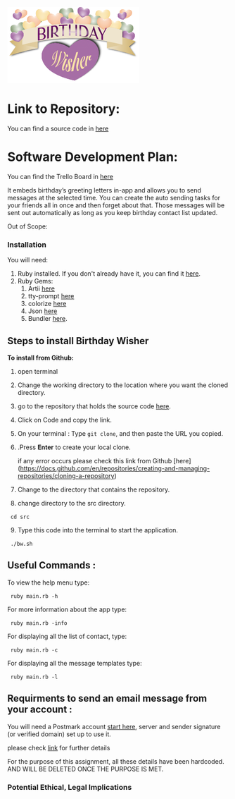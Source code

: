 ![logo](./docs/logo.png)

# Link to Repository:

You can find a source code in [here](https://github.com/EEYoussef/Birthday_wisher.git)

# Software Development Plan:

You can find the Trello Board in [here](https://trello.com/invite/b/K25yLiwf/8868b9ed9f09f6d8f275ad025a19ae69/birthday-wisher-app)

It embeds birthday’s greeting letters in-app and allows you to send  messages  at the selected time. You can create the auto sending tasks for your friends all in once and then forget about that. Those  messages will be sent out automatically as long as you keep birthday contact list updated.

Out of Scope:





### Installation 
You will need:
1. Ruby installed. If you don't already have it, you can find it [here](https://www.ruby-lang.org/en/downloads/). 
2. Ruby Gems:
   1. Artii [here](https://rubygems.org/search?query=artii) 
   2. tty-prompt  [here](https://rubygems.org/gems/tty-prompt) 
   3. colorize [here](https://rubygems.org/gems/colorize)  
   4. Json [here](https://rubygems.org/gems/json)
   5. Bundler  [here](https://help.dreamhost.com/hc/en-us/articles/115001070131-Using-Bundler-to-install-Ruby-gems).


## Steps to install Birthday Wisher

**To install from Github:**

1. open terminal

2. Change the working directory to the location where you want the cloned directory.

3. go to the repository that holds the source code [here](https://github.com/EEYoussef/Birthday_wisher.git).

4. Click on Code and copy the link.

5. On your terminal : Type `git clone`, and then paste the URL you copied.

6. .Press **Enter** to create your local clone.

   if any error occurs please check this link from Github [here]
   (https://docs.github.com/en/repositories/creating-and-managing-repositories/cloning-a-repository) 

7. Change to the directory that contains the repository.

8. change directory to the src directory.

```
 cd src
```

9. Type this code into the terminal to start the application.

```
 ./bw.sh
```

## Useful Commands :

To view the help menu type:

```
 ruby main.rb -h
```

For more information about the app type:

```
 ruby main.rb -info
```

For displaying all the list of contact, type:

```
 ruby main.rb -c
```

For displaying all the message templates type:

```
 ruby main.rb -l
```

## Requirments to send an email message from your account :

You will need a Postmark account [start here](https://postmarkapp.com/), server and sender signature (or verified domain) set up to use it.

please check [link](https://github.com/wildbit/postmark-gem/wiki/Getting-Started) for further details

For the purpose of this assignment, all these details have been hardcoded. AND WILL BE DELETED ONCE THE PURPOSE IS MET.



### Potential Ethical, Legal Implications

